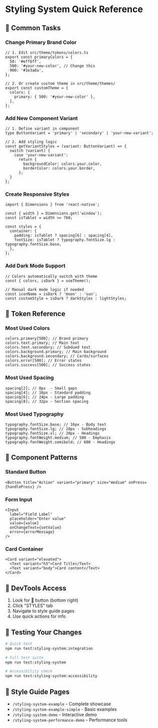 # Styling System Quick Reference

## 🚀 Common Tasks

### Change Primary Brand Color

```tsx
// 1. Edit src/theme/tokens/colors.ts
export const primaryColors = {
  50: '#eff6ff',
  500: '#your-new-color', // Change this
  900: '#1e3a8a',
};

// 2. Or create custom theme in src/theme/themes/
export const customTheme = {
  colors: {
    primary: { 500: '#your-new-color' },
  },
};
```

### Add New Component Variant

```tsx
// 1. Define variant in component
type ButtonVariant = 'primary' | 'secondary' | 'your-new-variant';

// 2. Add styling logic
const getVariantStyles = (variant: ButtonVariant) => {
  switch (variant) {
    case 'your-new-variant':
      return {
        backgroundColor: colors.your.color,
        borderColor: colors.your.border,
      };
  }
};
```

### Create Responsive Styles

```tsx
import { Dimensions } from 'react-native';

const { width } = Dimensions.get('window');
const isTablet = width >= 768;

const styles = {
  container: {
    padding: isTablet ? spacing[6] : spacing[4],
    fontSize: isTablet ? typography.fontSize.lg : typography.fontSize.base,
  },
};
```

### Add Dark Mode Support

```tsx
// Colors automatically switch with theme
const { colors, isDark } = useTheme();

// Manual dark mode logic if needed
const iconName = isDark ? 'moon' : 'sun';
const customStyle = isDark ? darkStyles : lightStyles;
```

## 🎨 Token Reference

### Most Used Colors

```tsx
colors.primary[500]; // Brand primary
colors.text.primary; // Main text
colors.text.secondary; // Subdued text
colors.background.primary; // Main background
colors.background.secondary; // Cards/surfaces
colors.error[500]; // Error states
colors.success[500]; // Success states
```

### Most Used Spacing

```tsx
spacing[2]; // 8px  - Small gaps
spacing[4]; // 16px - Standard padding
spacing[6]; // 24px - Large padding
spacing[8]; // 32px - Section spacing
```

### Most Used Typography

```tsx
typography.fontSize.base; // 16px - Body text
typography.fontSize.lg; // 18px - Subheadings
typography.fontSize.xl; // 20px - Headings
typography.fontWeight.medium; // 500 - Emphasis
typography.fontWeight.semibold; // 600 - Headings
```

## 🧩 Component Patterns

### Standard Button

```tsx
<Button title="Action" variant="primary" size="medium" onPress={handlePress} />
```

### Form Input

```tsx
<Input
  label="Field Label"
  placeholder="Enter value"
  value={value}
  onChangeText={setValue}
  error={errorMessage}
/>
```

### Card Container

```tsx
<Card variant="elevated">
  <Text variant="h3">Card Title</Text>
  <Text variant="body">Card content</Text>
</Card>
```

## 🔧 DevTools Access

1. Look for 🐞 button (bottom right)
2. Click "STYLES" tab
3. Navigate to style guide pages
4. Use quick actions for info

## 📱 Testing Your Changes

```bash
# Quick test
npm run test:styling-system:integration

# Full test suite
npm run test:styling-system

# Accessibility check
npm run test:styling-system:accessibility
```

## 🎯 Style Guide Pages

- `/styling-system-example` - Complete showcase
- `/styling-system-example-simple` - Basic examples
- `/styling-system-demo` - Interactive demo
- `/styling-system-performance-demo` - Performance tools
